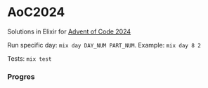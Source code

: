 # AoC2024

Solutions in Elixir for [Advent of Code 2024](https://adventofcode.com/2024)

Run specific day: `mix day DAY_NUM PART_NUM`. Example: `mix day 8 2`

Tests: `mix test`

### Progres
<!--- advent_readme_stars table --->
